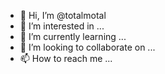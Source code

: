 - 👋 Hi, I’m @totalmotal
- 👀 I’m interested in ...
- 🌱 I’m currently learning ...
- 💞️ I’m looking to collaborate on ...
- 📫 How to reach me ...

<!---
totalmotal/totalmotal is a ✨ special ✨ repository because its `README.md` (this file) appears on your GitHub profile.
You can click the Preview link to take a look at your changes.
--->
